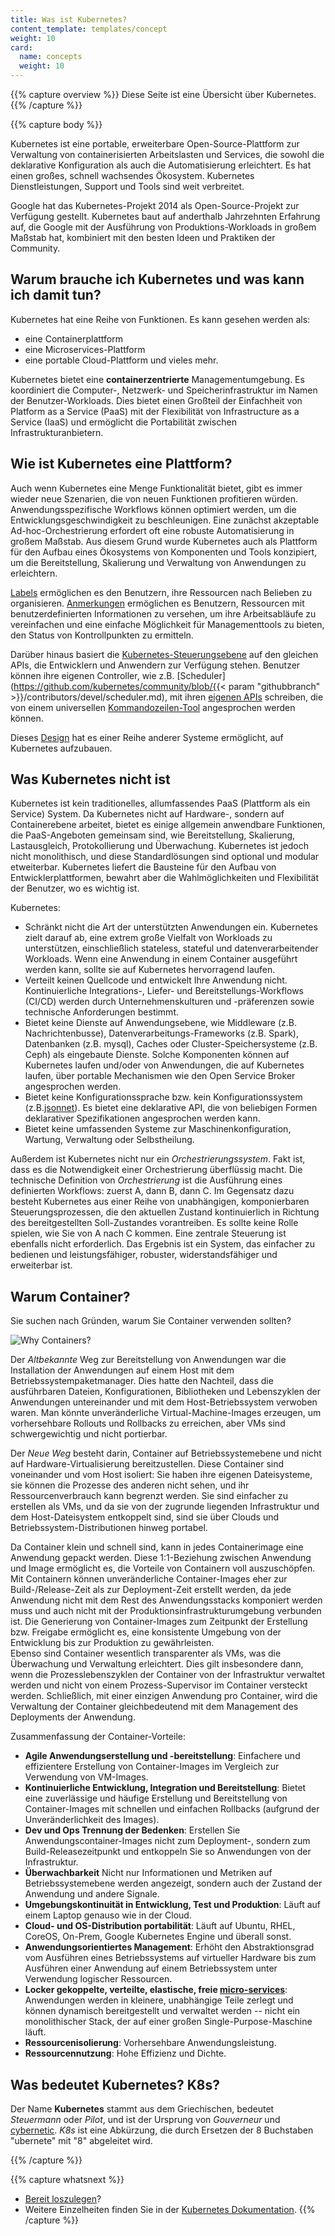 ```yaml
---
title: Was ist Kubernetes?
content_template: templates/concept
weight: 10
card: 
  name: concepts
  weight: 10
---
```


{{% capture overview %}}
Diese Seite ist eine Übersicht über Kubernetes.
{{% /capture %}}

{{% capture body %}}

Kubernetes ist eine portable, erweiterbare Open-Source-Plattform zur Verwaltung von
containerisierten Arbeitslasten und Services, die sowohl die deklarative Konfiguration als auch die Automatisierung erleichtert. 
Es hat einen großes, schnell wachsendes Ökosystem. Kubernetes Dienstleistungen, Support und Tools sind weit verbreitet.

Google hat das Kubernetes-Projekt 2014 als Open-Source-Projekt zur Verfügung gestellt. Kubernetes baut auf anderthalb Jahrzehnten 
Erfahrung auf, die Google mit der Ausführung von Produktions-Workloads in großem Maßstab hat, kombiniert mit den besten Ideen und Praktiken der Community.

## Warum brauche ich Kubernetes und was kann ich damit tun?

Kubernetes hat eine Reihe von Funktionen. Es kann gesehen werden als:

- eine Containerplattform
- eine Microservices-Plattform
- eine portable Cloud-Plattform
und vieles mehr.

Kubernetes bietet eine **containerzentrierte** Managementumgebung. Es koordiniert die Computer-, Netzwerk- und Speicherinfrastruktur 
im Namen der Benutzer-Workloads. Dies bietet einen Großteil der Einfachheit von Platform as a Service (PaaS) mit der Flexibilität 
von Infrastructure as a Service (IaaS) und ermöglicht die Portabilität zwischen Infrastrukturanbietern.

## Wie ist Kubernetes eine Plattform?

Auch wenn Kubernetes eine Menge Funktionalität bietet, gibt es immer wieder neue Szenarien, 
die von neuen Funktionen profitieren würden. Anwendungsspezifische Workflows können optimiert werden, 
um die Entwicklungsgeschwindigkeit zu beschleunigen. 
Eine zunächst akzeptable Ad-hoc-Orchestrierung erfordert oft eine robuste Automatisierung in großem Maßstab. 
Aus diesem Grund wurde Kubernetes auch als Plattform für den Aufbau eines Ökosystems von Komponenten und Tools 
konzipiert, um die Bereitstellung, Skalierung und Verwaltung von Anwendungen zu erleichtern.

[Labels](/docs/concepts/overview/working-with-objects/labels/) ermöglichen es den Benutzern, ihre Ressourcen 
nach Belieben zu organisieren. [Anmerkungen](/docs/concepts/overview/working-with-objects/annotations/) ermöglichen es Benutzern,
Ressourcen mit benutzerdefinierten Informationen zu versehen, um ihre Arbeitsabläufe zu vereinfachen und eine einfache Möglichkeit
für Managementtools zu bieten, den Status von Kontrollpunkten zu ermitteln.


Darüber hinaus basiert die [Kubernetes-Steuerungsebene](/docs/concepts/overview/components/) auf den gleichen APIs,
die Entwicklern und Anwendern zur Verfügung stehen. Benutzer können ihre eigenen Controller, wie z.B. 
[Scheduler](https://github.com/kubernetes/community/blob/{{< param "githubbranch" >}}/contributors/devel/scheduler.md), mit 
ihren [eigenen APIs](/docs/concepts/api-extension/custom-resources/) schreiben, die von einem 
universellen [Kommandozeilen-Tool](/docs/user-guide/kubectl-overview/) angesprochen werden können.

Dieses [Design](https://git.k8s.io/community/contributors/design-proposals/architecture/architecture.md) hat es einer Reihe anderer Systeme ermöglicht, auf Kubernetes aufzubauen.

## Was Kubernetes nicht ist

Kubernetes ist kein traditionelles, allumfassendes PaaS (Plattform als ein Service) System. Da Kubernetes nicht auf Hardware-, 
sondern auf Containerebene arbeitet, bietet es einige allgemein anwendbare Funktionen, die PaaS-Angeboten gemeinsam sind, 
wie Bereitstellung, Skalierung, Lastausgleich, Protokollierung und Überwachung. 
Kubernetes ist jedoch nicht monolithisch, und diese Standardlösungen sind optional und modular etweiterbar. 
Kubernetes liefert die Bausteine für den Aufbau von Entwicklerplattformen, bewahrt aber die 
Wahlmöglichkeiten und Flexibilität der Benutzer, wo es wichtig ist.

Kubernetes:

* Schränkt nicht die Art der unterstützten Anwendungen ein. Kubernetes zielt darauf ab, 
  eine extrem große Vielfalt von Workloads zu unterstützen, einschließlich stateless, 
  stateful und datenverarbeitender Workloads. Wenn eine Anwendung in einem Container ausgeführt 
  werden kann, sollte sie auf Kubernetes hervorragend laufen.
* Verteilt keinen Quellcode und entwickelt Ihre Anwendung nicht. 
  Kontinuierliche Integrations-, Liefer- und Bereitstellungs-Workflows (CI/CD) werden durch 
  Unternehmenskulturen und -präferenzen sowie technische Anforderungen bestimmt.
* Bietet keine Dienste auf Anwendungsebene, wie Middleware (z.B. Nachrichtenbusse), 
  Datenverarbeitungs-Frameworks (z.B. Spark), Datenbanken (z.B. mysql), Caches oder 
  Cluster-Speichersysteme (z.B. Ceph) als eingebaute Dienste. Solche Komponenten können 
  auf Kubernetes laufen und/oder von Anwendungen, die auf Kubernetes laufen, über 
  portable Mechanismen wie den Open Service Broker angesprochen werden.
* Bietet keine Konfigurationssprache bzw. kein Konfigurationssystem (z.B.[jsonnet](https://github.com/google/jsonnet)). 
  Es bietet eine deklarative API, die von beliebigen Formen deklarativer Spezifikationen angesprochen werden kann.
* Bietet keine umfassenden Systeme zur Maschinenkonfiguration, Wartung, Verwaltung oder Selbstheilung.

Außerdem ist Kubernetes nicht nur ein *Orchestrierungssystem*. Fakt ist, dass es die Notwendigkeit einer Orchestrierung 
überflüssig macht. Die technische Definition von *Orchestrierung* ist die Ausführung eines
definierten Workflows: zuerst A, dann B, dann C. Im Gegensatz dazu besteht Kubernetes aus einer Reihe von unabhängigen,
komponierbaren Steuerungsprozessen, die den aktuellen Zustand kontinuierlich in Richtung des bereitgestellten Soll-Zustandes vorantreiben. 
Es sollte keine Rolle spielen, wie Sie von A nach C kommen. Eine zentrale Steuerung ist ebenfalls nicht erforderlich. 
Das Ergebnis ist ein System, das einfacher zu bedienen und leistungsfähiger, robuster, widerstandsfähiger und erweiterbar ist.

## Warum Container?

Sie suchen nach Gründen, warum Sie Container verwenden sollten?

![Why Containers?](/images/docs/why_containers.svg)

Der *Altbekannte* Weg zur Bereitstellung von Anwendungen war die Installation 
der Anwendungen auf einem Host mit dem Betriebssystempaketmanager.
Dies hatte den Nachteil, dass die ausführbaren Dateien, Konfigurationen, 
Bibliotheken und Lebenszyklen der Anwendungen untereinander und mit dem 
Host-Betriebssystem verwoben waren. Man könnte unveränderliche 
Virtual-Machine-Images erzeugen, um vorhersehbare Rollouts 
und Rollbacks zu erreichen, aber VMs sind schwergewichtig und nicht portierbar.

Der *Neue Weg* besteht darin, Container auf Betriebssystemebene und nicht auf 
Hardware-Virtualisierung bereitzustellen. Diese Container sind voneinander 
und vom Host isoliert: Sie haben ihre eigenen Dateisysteme, sie können die 
Prozesse des anderen nicht sehen, und ihr Ressourcenverbrauch kann begrenzt 
werden. Sie sind einfacher zu erstellen als VMs, und da sie von der zugrunde 
liegenden Infrastruktur und dem Host-Dateisystem entkoppelt sind, 
sind sie über Clouds und Betriebssystem-Distributionen hinweg portabel.

Da Container klein und schnell sind, kann in jedes Containerimage eine Anwendung gepackt werden. 
Diese 1:1-Beziehung zwischen Anwendung und Image ermöglicht es, die Vorteile von Containern 
voll auszuschöpfen. Mit Containern können unveränderliche Container-Images eher zur Build-/Release-Zeit 
als zur Deployment-Zeit erstellt werden, da jede Anwendung nicht mit dem Rest des Anwendungsstacks komponiert 
werden muss und auch nicht mit der Produktionsinfrastrukturumgebung verbunden ist. Die Generierung von 
Container-Images zum Zeitpunkt der Erstellung bzw. Freigabe ermöglicht es, eine konsistente Umgebung 
von der Entwicklung bis zur Produktion zu gewährleisten.  
Ebenso sind Container wesentlich transparenter als VMs, was die Überwachung und Verwaltung erleichtert. 
Dies gilt insbesondere dann, wenn die Prozesslebenszyklen der Container von der Infrastruktur verwaltet 
werden und nicht von einem Prozess-Supervisor im Container versteckt werden.
Schließlich, mit einer einzigen Anwendung pro Container, wird die Verwaltung 
der Container gleichbedeutend mit dem Management des Deployments der Anwendung.

Zusammenfassung der Container-Vorteile:

* **Agile Anwendungserstellung und -bereitstellung**:
    Einfachere und effizientere Erstellung von Container-Images im Vergleich zur Verwendung von VM-Images.
* **Kontinuierliche Entwicklung, Integration und Bereitstellung**:
    Bietet eine zuverlässige und häufige Erstellung und Bereitstellung von Container-Images 
    mit schnellen und einfachen Rollbacks (aufgrund der Unveränderlichkeit des Images).
* **Dev und Ops Trennung der Bedenken**:
    Erstellen Sie Anwendungscontainer-Images nicht zum Deployment-, sondern zum Build-Releasezeitpunkt 
    und entkoppeln Sie so Anwendungen von der Infrastruktur.
* **Überwachbarkeit**
    Nicht nur Informationen und Metriken auf Betriebssystemebene werden angezeigt, 
    sondern auch der Zustand der Anwendung und andere Signale.
* **Umgebungskontinuität in Entwicklung, Test und Produktion**:
    Läuft auf einem Laptop genauso wie in der Cloud.
* **Cloud- und OS-Distribution portabilität**:
    Läuft auf Ubuntu, RHEL, CoreOS, On-Prem, Google Kubernetes Engine und überall sonst.
* **Anwendungsorientiertes Management**:
    Erhöht den Abstraktionsgrad vom Ausführen eines Betriebssystems auf virtueller Hardware 
    bis zum Ausführen einer Anwendung auf einem Betriebssystem unter Verwendung logischer Ressourcen.
* **Locker gekoppelte, verteilte, elastische, freie [micro-services](https://martinfowler.com/articles/microservices.html)**:
    Anwendungen werden in kleinere, unabhängige Teile zerlegt und können dynamisch bereitgestellt 
    und verwaltet werden -- nicht ein monolithischer Stack, der auf einer großen Single-Purpose-Maschine läuft.
* **Ressourcenisolierung**:
    Vorhersehbare Anwendungsleistung.
* **Ressourcennutzung**:
    Hohe Effizienz und Dichte.

## Was bedeutet Kubernetes? K8s?

Der Name **Kubernetes** stammt aus dem Griechischen, bedeutet *Steuermann* oder
*Pilot*, und ist der Ursprung von *Gouverneur* und
[cybernetic](http://www.etymonline.com/index.php?term=cybernetics). *K8s*
ist eine Abkürzung, die durch Ersetzen der 8 Buchstaben "ubernete" mit "8" abgeleitet wird.

{{% /capture %}}

{{% capture whatsnext %}}
*   [Bereit loszulegen](/docs/setup/)?
*   Weitere Einzelheiten finden Sie in der [Kubernetes Dokumentation](/docs/home/).
{{% /capture %}}


